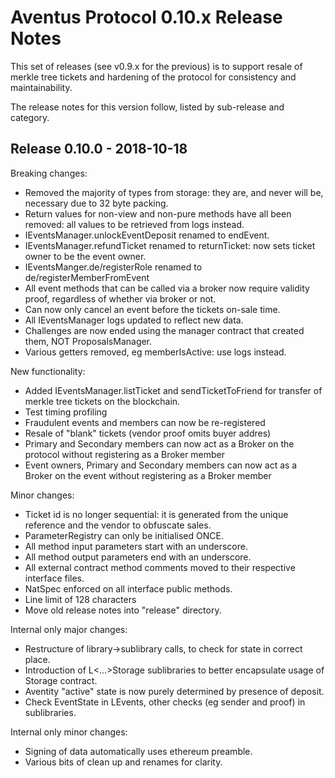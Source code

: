 # Aventus Protocol 0.10.x Release Notes

This set of releases (see v0.9.x for the previous) is to support resale of merkle tree tickets and hardening of the protocol
for consistency and maintainability.

The release notes for this version follow, listed by sub-release and category.

## Release 0.10.0 - 2018-10-18

Breaking changes:
* Removed the majority of types from storage: they are, and never will be, necessary due to 32 byte packing.
* Return values for non-view and non-pure methods have all been removed: all values to be retrieved from logs instead.
* IEventsManager.unlockEventDeposit renamed to endEvent.
* IEventsManager.refundTicket renamed to returnTicket: now sets ticket owner to be the event owner.
* IEventsManger.de/registerRole renamed to de/registerMemberFromEvent
* All event methods that can be called via a broker now require validity proof, regardless of whether via broker or not.
* Can now only cancel an event before the tickets on-sale time.
* All IEventsManager logs updated to reflect new data.
* Challenges are now ended using the manager contract that created them, NOT ProposalsManager.
* Various getters removed, eg memberIsActive: use logs instead.

New functionality:
* Added IEventsManager.listTicket and sendTicketToFriend for transfer of merkle tree tickets on the blockchain.
* Test timing profiling
* Fraudulent events and members can now be re-registered
* Resale of "blank" tickets (vendor proof omits buyer addres)
* Primary and Secondary members can now act as a Broker on the protocol without registering as a Broker member
* Event owners, Primary and Secondary members can now act as a Broker on the event without registering as a Broker member

Minor changes:
* Ticket id is no longer sequential: it is generated from the unique reference and the vendor to obfuscate sales.
* ParameterRegistry can only be initialised ONCE.
* All method input parameters start with an underscore.
* All method output parameters end with an underscore.
* All external contract method comments moved to their respective interface files.
* NatSpec enforced on all interface public methods.
* Line limit of 128 characters
* Move old release notes into "release" directory.

Internal only major changes:
* Restructure of library->sublibrary calls, to check for state in correct place.
* Introduction of L<...>Storage sublibraries to better encapsulate usage of Storage contract.
* Aventity "active" state is now purely determined by presence of deposit.
* Check EventState in LEvents, other checks (eg sender and proof) in sublibraries.

Internal only minor changes:
* Signing of data automatically uses ethereum preamble.
* Various bits of clean up and renames for clarity.
